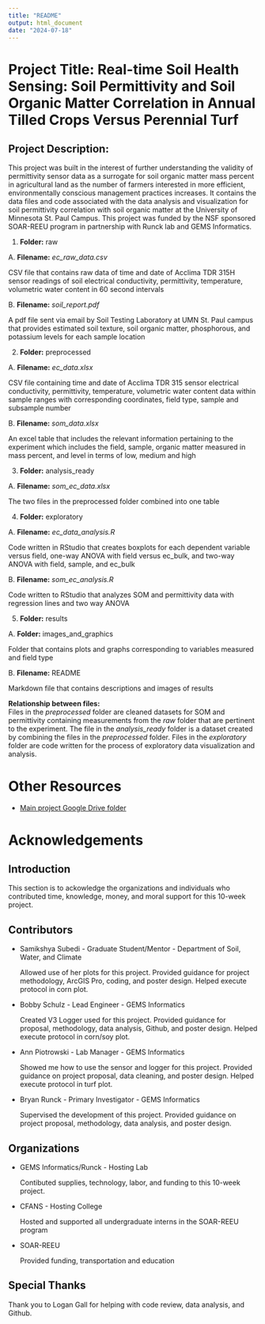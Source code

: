 ```yaml
---
title: "README"
output: html_document
date: "2024-07-18"
---
```

# **Project Title:** Real-time Soil Health Sensing: Soil Permittivity and Soil Organic Matter Correlation in Annual Tilled Crops Versus Perennial Turf


## **Project Description:** 
This project was built in the interest of further understanding the validity of permittivity sensor data as a surrogate for soil organic matter mass percent in agricultural land as the number of farmers interested in more efficient, environmentally conscious management practices increases. It contains the data files and code associated with the data analysis and visualization for soil permittivity correlation with soil organic matter at the University of Minnesota St. Paul Campus. This project was funded by the NSF sponsored SOAR-REEU program in partnership with Runck lab and GEMS Informatics. 

1. **Folder:** raw

  A. **Filename:** *ec_raw_data.csv*
  	
   CSV file that contains raw data of time and date of Acclima TDR 315H sensor readings of soil electrical conductivity, permittivity, temperature, volumetric water content in 60 second intervals 
 
  B. **Filename:** *soil_report.pdf*
  	
   A pdf file sent via email by Soil Testing Laboratory at UMN St. Paul campus that provides estimated soil texture, soil organic matter, phosphorous, and potassium levels for each sample location
      
2. **Folder:** preprocessed

  A. **Filename:** *ec_data.xlsx*
  	
   CSV file containing time and date of Acclima TDR 315 sensor electrical conductivity, permittivity, temperature, volumetric water content data within sample ranges with corresponding coordinates, field type, sample and subsample number
 
  B. **Filename:** *som_data.xlsx*
  	
   An excel table that includes the relevant information pertaining to the experiment which includes the field, sample, organic matter measured in mass percent, and level in terms of low, medium and high

3. **Folder:** analysis_ready

  A. **Filename:** *som_ec_data.xlsx*
  	
   The two files in the preprocessed folder combined into one table

4. **Folder:** exploratory
    
  A. **Filename:** *ec_data_analysis.R*
  	
   Code written in RStudio that creates boxplots for each dependent variable versus field, one-way ANOVA with field versus ec_bulk, and two-way ANOVA with field, sample, and ec_bulk
      
  B. **Filename:** *som_ec_analysis.R*
  
  Code written to RStudio that analyzes SOM and permittivity data with regression lines and two way ANOVA

5. **Folder:** results

  A. **Folder:** images_and_graphics

  Folder that contains plots and graphs corresponding to variables measured and field type 

  B. **Filename:** README

  Markdown file that contains descriptions and images of results 
  
    
**Relationship between files:**        
Files in the *preprocessed* folder are cleaned datasets for SOM and permittivity containing measurements from the *raw* folder that are pertinent to the experiment. The file in the *analysis_ready* folder is a dataset created by combining the files in the *preprocessed* folder. Files in the *exploratory* folder are code written for the process of exploratory data visualization and analysis.   

# Other Resources
- [Main project Google Drive folder](https://drive.google.com/drive/folders/1-ZpFsM2tPaxNaNnNS-6vKggXL9pEBzZs)

# Acknowledgements
## **Introduction**
This section is to ackowledge the organizations and individuals who contributed time, knowledge, money, and moral support for this 10-week project. 

## **Contributors**
* Samikshya Subedi - Graduate Student/Mentor - Department of Soil, Water, and Climate

  Allowed use of her plots for this project. Provided guidance for project methodology, ArcGIS Pro, coding, and poster design. Helped execute protocol in corn plot.

* Bobby Schulz - Lead Engineer - GEMS Informatics

  Created V3 Logger used for this project. Provided guidance for proposal, methodology, data analysis, Github, and poster design. Helped execute protocol in corn/soy plot.

* Ann Piotrowski - Lab Manager - GEMS Informatics

  Showed me how to use the sensor and logger for this project. Provided guidance on project proposal, data cleaning, and poster design. Helped execute protocol in turf plot.

* Bryan Runck - Primary Investigator - GEMS Informatics

  Supervised the development of this project. Provided guidance on project proposal, methodology, data analysis, and poster design.

## **Organizations**
* GEMS Informatics/Runck - Hosting Lab

  Contibuted supplies, technology, labor, and funding to this 10-week project.

* CFANS - Hosting College

  Hosted and supported all undergraduate interns in the SOAR-REEU program

* SOAR-REEU

  Provided funding, transportation and education

## **Special Thanks**
Thank you to Logan Gall for helping with code review, data analysis, and Github. 
  
  

   
